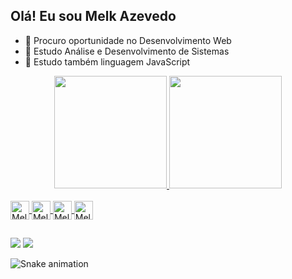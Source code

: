 ## Olá! Eu sou Melk Azevedo

- 🔭 Procuro oportunidade no Desenvolvimento Web
- 🌱 Estudo Análise e Desenvolvimento de Sistemas
- 🌱 Estudo também linguagem JavaScript

<div align="center">
  <a href="https://github.com/melk-azevedo">
  <img height="180em" src="https://github-readme-stats.vercel.app/api?username=melk-azevedo&show_icons=true&theme=dracula&include_all_commits=true&count_private=true"/>
  <img height="180em" src="https://github-readme-stats.vercel.app/api/top-langs/?username=melk-azevedo&layout=compact&langs_count=7&theme=dracula"/>
</div>
  
  <div style="display: inline_block"><br>
  <img align="center" alt="Melk-Html" heingth="30" width="30" src="https://cdn.jsdelivr.net/gh/devicons/devicon/icons/html5/html5-original.svg" />
  <img align="center" alt="Melk-Css" heingth="30" width="30" src="https://cdn.jsdelivr.net/gh/devicons/devicon/icons/css3/css3-original.svg" />
  <img align="center" alt="Melk-Js" heingth="30" width="30" src="https://cdn.jsdelivr.net/gh/devicons/devicon/icons/javascript/javascript-original.svg" />
  <img align="center" alt="Melk-Nodejs" heingth="30" width="30" src="https://cdn.jsdelivr.net/gh/devicons/devicon/icons/nodejs/nodejs-original.svg" />
          
  
          
          
</div>
  
  ##
 
<div> 
  <a href = "mailto:melk.azevedo@outlook.com"><img src="https://img.shields.io/badge/Microsoft_Outlook-0078D4?style=for-the-badge&logo=microsoft-outlook&logoColor=white" target="_blank"></a>
  <a href="https://www.linkedin.com/in/melk-azevedo-03ba3b219" target="_blank"><img src="https://img.shields.io/badge/-LinkedIn-%230077B5?style=for-the-badge&logo=linkedin&logoColor=white" target="_blank"></a> 

  ![Snake animation](https://github.com/melk-azevedo/melk-azevedo/blob/output/github-contribution-grid-snake.svg)
  
          
